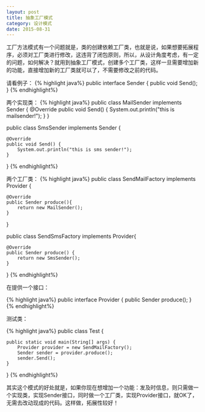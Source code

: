 ```yaml
---
layout: post
title: 抽象工厂模式
category: 设计模式
date: 2015-08-31
---
```


工厂方法模式有一个问题就是，类的创建依赖工厂类，也就是说，如果想要拓展程序，必须对工厂类进行修改，这违背了闭包原则，所以，从设计角度考虑，有一定的问题，如何解决？就用到抽象工厂模式，创建多个工厂类，这样一旦需要增加新的功能，直接增加新的工厂类就可以了，不需要修改之前的代码。

<!-- more -->

请看例子：
{% highlight java%}
public interface Sender {
	public void Send();
}
{% endhighlight%}

两个实现类：
{% highlight java%}
public class MailSender implements Sender {
	@Override
	public void Send() {
		System.out.println("this is mailsender!");
	}
}

public class SmsSender implements Sender {

	@Override
	public void Send() {
		System.out.println("this is sms sender!");
	}
}
{% endhighlight%}

两个工厂类：
{% highlight java%}
public class SendMailFactory implements Provider {
	
	@Override
	public Sender produce(){
		return new MailSender();
	}
}

public class SendSmsFactory implements Provider{

	@Override
	public Sender produce() {
		return new SmsSender();
	}
}
{% endhighlight%}

在提供一个接口：

{% highlight java%}
public interface Provider {
	public Sender produce();
}
{% endhighlight%}

测试类：

{% highlight java%}
public class Test {

	public static void main(String[] args) {
		Provider provider = new SendMailFactory();
		Sender sender = provider.produce();
		sender.Send();
	}
}
{% endhighlight%}

其实这个模式的好处就是，如果你现在想增加一个功能：发及时信息，则只需做一个实现类，实现Sender接口，同时做一个工厂类，实现Provider接口，就OK了，无需去改动现成的代码。这样做，拓展性较好！


